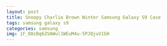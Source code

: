 ```yaml
---
layout: post
title: Snoopy Charlie Brown Winter Samsung Galaxy S9 Case
tags: samsung galaxy s9
categories: samsung
img: 1F_O8zBq6ZVAWul1WEuM4u-5PJQjuV1GH
---
```

